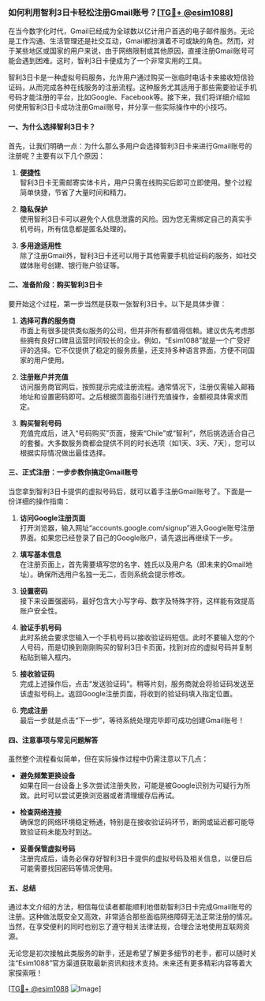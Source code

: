 ### 如何利用智利3日卡轻松注册Gmail账号？[[TG💪+ @esim1088](https://t.me/s/esim1088)]

在当今数字化时代，Gmail已经成为全球数以亿计用户首选的电子邮件服务。无论是工作沟通、生活管理还是社交互动，Gmail都扮演着不可或缺的角色。然而，对于某些地区或国家的用户来说，由于网络限制或其他原因，直接注册Gmail账号可能会遇到困难。这时，智利3日卡便成为了一个非常实用的工具。

智利3日卡是一种虚拟号码服务，允许用户通过购买一张临时电话卡来接收短信验证码，从而完成各种在线服务的注册流程。这种服务尤其适用于那些需要验证手机号码才能注册的平台，比如Google、Facebook等。接下来，我们将详细介绍如何使用智利3日卡成功注册Gmail账号，并分享一些实际操作中的小技巧。

#### 一、为什么选择智利3日卡？

首先，让我们明确一点：为什么那么多用户会选择智利3日卡来进行Gmail账号的注册呢？主要有以下几个原因：

1. **便捷性**  
   智利3日卡无需邮寄实体卡片，用户只需在线购买后即可立即使用。整个过程简单快捷，节省了大量时间和精力。
   
2. **隐私保护**  
   使用智利3日卡可以避免个人信息泄露的风险。因为您无需绑定自己的真实手机号码，所有信息都是匿名处理的。
   
3. **多用途适用性**  
   除了注册Gmail外，智利3日卡还可以用于其他需要手机验证码的服务，如社交媒体账号创建、银行账户验证等。

#### 二、准备阶段：购买智利3日卡

要开始这个过程，第一步当然是获取一张智利3日卡。以下是具体步骤：

1. **选择可靠的服务商**  
   市面上有很多提供类似服务的公司，但并非所有都值得信赖。建议优先考虑那些拥有良好口碑且运营时间较长的企业。例如，“Esim1088”就是一个广受好评的选择。它不仅提供了稳定的服务质量，还支持多种语言界面，方便不同国家的用户使用。

2. **注册账户并充值**  
   访问服务商官网后，按照提示完成注册流程。通常情况下，注册仅需输入邮箱地址和设置密码即可。之后根据页面指引进行充值操作，金额视具体需求而定。

3. **购买智利号码**  
   充值完成后，进入“号码购买”页面，搜索“Chile”或“智利”，然后挑选适合自己的套餐。大多数服务商都会提供不同的时长选项（如1天、3天、7天），您可以根据实际情况做出最佳选择。

#### 三、正式注册：一步步教你搞定Gmail账号

当您拿到智利3日卡提供的虚拟号码后，就可以着手注册Gmail账号了。下面是一份详细的操作指南：

1. **访问Google注册页面**  
   打开浏览器，输入网址“accounts.google.com/signup”进入Google账号注册界面。如果您已经登录了自己的Google账户，请先退出再继续下一步。

2. **填写基本信息**  
   在注册页面上，首先需要填写您的名字、姓氏以及用户名（即未来的Gmail地址）。确保所选用户名独一无二，否则系统会提示修改。

3. **设置密码**  
   接下来设置强密码，最好包含大小写字母、数字及特殊字符，这样能有效提高账户安全性。

4. **验证手机号码**  
   此时系统会要求您输入一个手机号码以接收验证码短信。此时不要输入您的个人号码，而是切换到刚刚购买的智利3日卡页面，找到对应的虚拟号码并复制粘贴到输入框内。

5. **接收验证码**  
   完成上述操作后，点击“发送验证码”。稍等片刻，服务商就会将验证码发送至该虚拟号码上。返回Google注册页面，将收到的验证码填入指定位置。

6. **完成注册**  
   最后一步就是点击“下一步”，等待系统处理完毕即可成功创建Gmail账号！

#### 四、注意事项与常见问题解答

虽然整个流程看似简单，但在实际操作过程中仍需注意以下几点：

- **避免频繁更换设备**  
  如果在同一台设备上多次尝试注册失败，可能是被Google识别为可疑行为所致。此时可以尝试更换浏览器或者清理缓存后再试。
  
- **检查网络连接**  
  确保您的网络环境稳定畅通，特别是在接收验证码环节，断网或延迟都可能导致验证码未能及时到达。

- **妥善保管虚拟号码**  
  注册完成后，请务必保存好智利3日卡提供的虚拟号码及相关信息，以便日后可能需要找回密码等情况使用。

#### 五、总结

通过本文介绍的方法，相信每位读者都能顺利地借助智利3日卡完成Gmail账号的注册。这种做法既安全又高效，非常适合那些面临网络障碍无法正常注册的情况。当然，在享受便利的同时也别忘了遵守相关法律法规，合理合法地使用互联网资源。

无论您是初次接触此类服务的新手，还是希望了解更多细节的老手，都可以随时关注“Esim1088”官方渠道获取最新资讯和技术支持。未来还有更多精彩内容等着大家探索哦！

[[TG💪+ @esim1088](https://t.me/s/esim1088) ![Image](https://i.postimg.cc/4NQfJmqS/Snipaste-2025-05-13-00-14-12.png)]